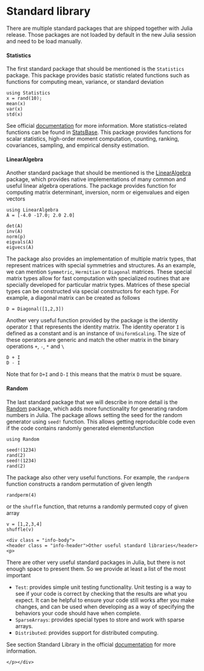 # Standard library

There are multiple standard packages that are shipped together with Julia release. Those packages are not loaded by default in the new Julia session and need to be load manually.

#### Statistics

The first standard package that should be mentioned is the `Statistics` package. This package provides basic statistic related functions such as functions for computing mean, variance, or standard deviation

```@repl
using Statistics
x = rand(10);
mean(x)
var(x)
std(x)
```
See official [documentation](https://docs.julialang.org/en/v1/stdlib/Statistics/) for more information. More statistics-related functions can be found in [StatsBase](https://juliastats.org/StatsBase.jl/stable/). This package provides functions for scalar statistics, high-order moment computation, counting, ranking, covariances, sampling, and empirical density estimation.

#### LinearAlgebra

Another standard package that should be mentioned is the [LinearAlgebra](https://docs.julialang.org/en/v1/stdlib/LinearAlgebra/) package, which provides native implementations of many common and useful linear algebra operations. The package provides function for computing matrix determinant, inversion, norm or eigenvalues and eigen vectors

```@repl lingebra
using LinearAlgebra
A = [-4.0 -17.0; 2.0 2.0]

det(A)
inv(A)
norm(p)
eigvals(A)
eigvecs(A)
```
The package also provides an implementation of multiple matrix types, that represent matrices with special symmetries and structures. As an example, we can mention `Symmetric`, `Hermitian` or `Diagonal` matrices. These special matrix types allow for fast computation with specialized routines that are specially developed for particular matrix types. Matrices of these special types can be constructed via special constructors for each type. For example, a diagonal matrix can be created as follows

```@repl lingebra
D = Diagonal([1,2,3])
```
Another very useful function provided by the package is the identity operator `I` that represents the identity matrix. The identity operator `I` is defined as a constant and is an instance of `UniformScaling`. The size of these operators are generic and match the other matrix in the binary operations `+`, `-`, `*` and `\`

```@repl lingebra
D + I
D - I
```
Note that for `D+I` and `D-I` this means that the matrix `D` must be square.

#### Random

The last standard package that we will describe in more detail is the [Random](https://docs.julialang.org/en/v1/stdlib/Random/) package, which adds more functionality for generating random numbers in Julia. The package allows setting the seed for the random generator using `seed!` function. This allows getting reproducible code even if the code contains randomly generated elementsfunction

```@repl rand
using Random

seed!(1234)
rand(2)
seed!(1234)
rand(2)
```

The package also other very useful functions. For example, the `randperm` function constructs a random permutation of given length

```@repl rand
randperm(4)
```

or the `shuffle` function, that returns a randomly permuted copy of given array

```@repl rand
v = [1,2,3,4]
shuffle(v)
```

```@raw html
<div class = "info-body">
<header class = "info-header">Other useful standard libraries</header><p>
```
There are other very useful standard packages in Julia, but there is not enough space to present them. So we provide at least a list of the most important
- `Test`: provides simple unit testing functionality. Unit testing is a way to see if your code is correct by checking that the results are what you expect. It can be helpful to ensure your code still works after you make changes, and can be used when developing as a way of specifying the behaviors your code should have when complete.
- `SparseArrays`: provides special types to store and work with sparse arrays.
- `Distributed`: provides support for distributed computing.

See section Standard Library in the  official [documentation](https://docs.julialang.org/en/v1/) for more information.
```@raw html
</p></div>
```
